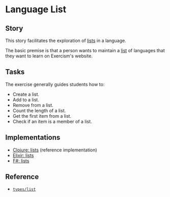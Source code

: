 # Language List

## Story

This story facilitates the exploration of [lists][types-list] in a language.

The basic premise is that a person wants to maintain a [list][types-list] of languages that they want to learn on Exercism's website.

## Tasks

The exercise generally guides students how to:

- Create a list.
- Add to a list.
- Remove from a list.
- Count the length of a list.
- Get the first item from a list.
- Check if an item is a member of a list.

## Implementations

- [Clojure: lists][implementation-clojure] (reference implementation)
- [Elixir: lists][implementation-elixir]
- [F#: lists][implementation-fsharp]

## Reference

- [`types/list`][types-list]

[implementation-clojure]: ../../languages/clojure/exercises/concept/lists/.docs/instructions.md
[implementation-elixir]: ../../languages/elixir/exercises/concept/language-list/.docs/instructions.md
[implementation-fsharp]: ../../languages/fsharp/exercises/concept/tracks-on-tracks-on-tracks/.docs/instructions.md
[types-list]: ../types/list.md
